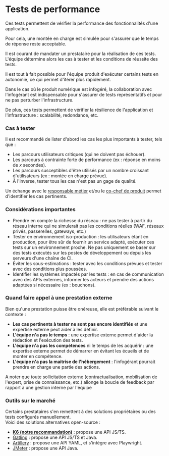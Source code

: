 # Tests de performance

Ces tests permettent de vérifier la performance des fonctionnalités d'une application.

Pour cela, une montée en charge est simulée pour s'assurer que le temps de réponse reste acceptable.

Il est courant de mandater un prestataire pour la réalisation de ces tests. L'équipe détermine alors les cas à tester et les conditions de réussite des tests.

Il est tout à fait possible pour l'équipe produit d'exécuter certains tests en autonomie, ce qui permet d'itérer plus rapidement.

Dans le cas où le produit numérique est infogéré, la collaboration avec l'infogérant est indispensable pour s'assurer de tests représentatifs et pour ne pas perturber l'infrastructure.

De plus, ces tests permettent de vérifier la résilience de l'application et l'infrastructure : scalabilité, redondance, etc.

### Cas à tester

Il est recommandé de lister d'abord les cas les plus importants à tester, tels que :

* Les parcours utilisateurs critiques (qui ne doivent pas échouer).
* Les parcours à contrainte forte de performance (ex : réponse en moins de _x_ secondes).
* Les parcours susceptibles d'être utilisés par un nombre croissant d'utilisateurs (ex : montée en charge prévue).
* À l'inverse, tester tous les cas n'est pas un gage de qualité.

Un échange avec le [responsable métier](../../preparer-et-lancer/les-differents-roles-et-metiers/responsable-metier.md) et/ou le [co-chef de produit](../../preparer-et-lancer/les-differents-roles-et-metiers/co-chef-produit.md) permet d'identifier les cas pertinents.

### Considérations importantes

* Prendre en compte la richesse du réseau : ne pas tester à partir du réseau interne qui ne simulerait pas les conditions réelles (WAF, réseaux privés, passerelles, gateways, etc.)
* Tester en environnement iso-production : les utilisateurs étant en production, pour être sûr de fournir un service adapté, exécuter ces tests sur un environnement proche. Ne pas uniquement se baser sur des tests exécutés sur les postes de développement ou depuis les serveurs d'une chaîne de CI.
* Éviter les sous-estimations : tester avec les conditions prévues et tester avec des conditions plus poussées.
* Identifier les systèmes impactés par les tests : en cas de communication avec des APIs externes, informer les acteurs et prendre des actions adaptées si nécessaire (ex : bouchons).

### Quand faire appel à une prestation externe

Bien qu'une prestation puisse être onéreuse, elle est préférable suivant le contexte :

* **Les cas pertinents à tester ne sont pas encore identifiés** et une expertise externe peut aider à les définir.
* **L'équipe n'a pas le temps** : une expertise externe permet d'aider la rédaction et l'exécution des tests.
* **L'équipe n'a pas les compétences** ni le temps de les acquérir : une expertise externe permet de démarrer en évitant les écueils et de monter en compétence.
* **L'équipe n'a pas la maitrise de l'hébergement** : l'infogérant pourrait prendre en charge une partie des actions.

A noter que toute sollicitation externe (contractualisation, mobilisation de l'expert, prise de connaissance, etc.) allonge la boucle de feedback par rapport à une gestion interne par l'équipe

### Outils sur le marché

Certains prestataires s'en remettent à des solutions propriétaires ou des tests configurés manuellement.\
Voici des solutions alternatives open-source :

* [**K6 (notre recommandation)**](https://k6.io/) : propose une API JS/TS.
* [Gatling](https://docs.gatling.io/) : propose une API JS/TS et Java.
* [Artillery](https://github.com/artilleryio/artillery) : propose une API YAML, et s'intègre avec Playwright.
* [JMeter](https://jmeter.apache.org/) : propose une API Java.
